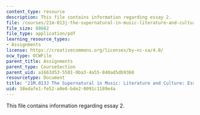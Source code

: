 ```yaml
---
content_type: resource
description: This file contains information regarding essay 2.
file: /courses/21m-013j-the-supernatural-in-music-literature-and-culture-fall-2013/38edafe1fe52a0e6bde20091c1189e4a_MIT21M_013JF13_Essay_2.pdf
file_size: 88662
file_type: application/pdf
learning_resource_types:
- Assignments
license: https://creativecommons.org/licenses/by-nc-sa/4.0/
ocw_type: OCWFile
parent_title: Assignments
parent_type: CourseSection
parent_uid: a1663d53-5501-0ba3-4a55-840ad5db9360
resourcetype: Document
title: '21M.013J The Supernatural in Music: Literature and Culture: Essay 2'
uid: 38edafe1-fe52-a0e6-bde2-0091c1189e4a
---
```

This file contains information regarding essay 2.